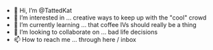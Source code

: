 - 👋 Hi, I’m @TattedKat
- 👀 I’m interested in ... creative ways to keep up with the "cool" crowd
- 🌱 I’m currently learning ... that coffee IVs should really be a thing
- 💞️ I’m looking to collaborate on ... bad life decisions
- 📫 How to reach me ... through here / inbox


